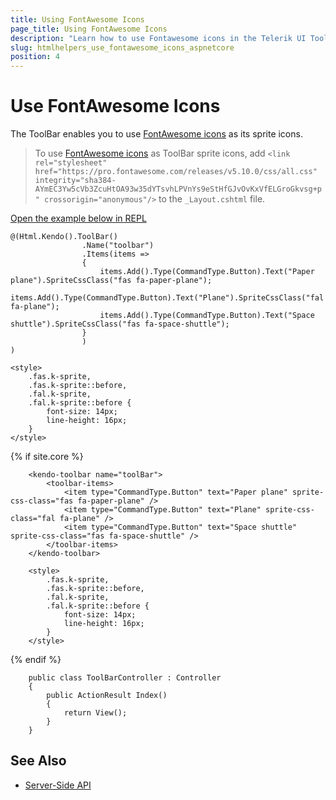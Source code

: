 ```yaml
---
title: Using FontAwesome Icons
page_title: Using FontAwesome Icons
description: "Learn how to use Fontawesome icons in the Telerik UI ToolBar component for {{ site.framework }}."
slug: htmlhelpers_use_fontawesome_icons_aspnetcore
position: 4
---
```


# Use FontAwesome Icons

The ToolBar enables you to use [FontAwesome icons](https://fontawesome.com/icons) as its sprite icons.

> To use [FontAwesome icons](https://fontawesome.com/icons) as ToolBar sprite icons, add `<link rel="stylesheet" href="https://pro.fontawesome.com/releases/v5.10.0/css/all.css" integrity="sha384-AYmEC3Yw5cVb3ZcuHtOA93w35dYTsvhLPVnYs9eStHfGJvOvKxVfELGroGkvsg+p" crossorigin="anonymous"/>` to the `_Layout.cshtml` file.

[Open the example below in REPL](https://netcorerepl.telerik.com/cPFPkzPo13LZXYbf45)

```HtmlHelper
@(Html.Kendo().ToolBar()
                .Name("toolbar")
                .Items(items =>
                {
                    items.Add().Type(CommandType.Button).Text("Paper plane").SpriteCssClass("fas fa-paper-plane");
                    items.Add().Type(CommandType.Button).Text("Plane").SpriteCssClass("fal fa-plane");
                    items.Add().Type(CommandType.Button).Text("Space shuttle").SpriteCssClass("fas fa-space-shuttle");
                }
                )
)

<style>
    .fas.k-sprite,
    .fas.k-sprite::before,
    .fal.k-sprite,
    .fal.k-sprite::before {
        font-size: 14px;
        line-height: 16px;
    }
</style>
```
{% if site.core %}
```TagHelper
    <kendo-toolbar name="toolBar">
        <toolbar-items>
            <item type="CommandType.Button" text="Paper plane" sprite-css-class="fas fa-paper-plane" />
            <item type="CommandType.Button" text="Plane" sprite-css-class="fal fa-plane" />
            <item type="CommandType.Button" text="Space shuttle" sprite-css-class="fas fa-space-shuttle" />
        </toolbar-items>
    </kendo-toolbar>
    
    <style>
        .fas.k-sprite,
        .fas.k-sprite::before,
        .fal.k-sprite,
        .fal.k-sprite::before {
            font-size: 14px;
            line-height: 16px;
        }
    </style>
```
{% endif %}
```Controller
    public class ToolBarController : Controller
    {
        public ActionResult Index()
        {
            return View();
        }
    }
```

## See Also

* [Server-Side API](/api/toolbar)
